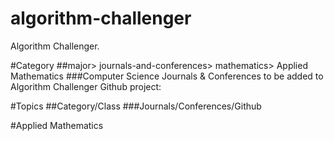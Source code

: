 # algorithm-challenger
Algorithm Challenger.

#Category
##major> journals-and-conferences> mathematics> Applied Mathematics
###Computer Science Journals & Conferences to be added to Algorithm Challenger Github project:

#Topics
##Category/Class
###Journals/Conferences/Github

#Applied Mathematics

